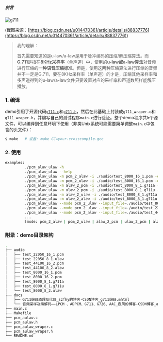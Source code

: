 
##### 前言

![g711](https://i.loli.net/2021/11/18/Xpf2N9wbukLDtrR.png)

(截图来源：[https://blog.csdn.net/u014470361/article/details/88837776](https://blog.csdn.net/u014470361/article/details/88837776))

> 我的理解：
>
> 首先需要知道的是u-law/a-law是用于脉冲编码的压缩/解压缩算法。而**G.711**是指在**8KHz采样率**（单声道）中，使用的**u-law或a-law算法**对音频进行压缩的**一种语音压缩标准**。但是，使用这两种压缩算法进行压缩的音频并不一定是G.711，要在8KHz采样率（单声道）的才是，压缩其他采样率和多声道得到的u-law/a-law文件只要设置对应的采样率和声道数照样能解压播放。


### 1. 编译

demo引用了开源代码[`g711.c`](https://www.speech.kth.se/cost250/refsys/latest/src/g711.c)和[`g711.h`](https://www.speech.kth.se/cost250/refsys/latest/src/g711.h)，然后在此基础上封装成`g711_wraper.c`和`g711_wraper.h`，并编写自己的测试程序`main.c`进行验证。整个demo程序共5个源文件，可以编译到任意环境下使用（非类Unix系统可能需要简单调整`main.c`中包含的头文件）：

```bash
$ make   # 或者: make CC=your-crosscompile-gcc
```


### 2. 使用

```bash
examples: 
         ./pcm_alaw_ulaw -h
         ./pcm_alaw_ulaw --help
         ./pcm_alaw_ulaw -m pcm_2_alaw -i ./audio/test_8000_16_1.pcm -o ./test_8000_8_1.g711a
         ./pcm_alaw_ulaw -m pcm_2_ulaw -i ./audio/test_8000_16_1.pcm -o ./test_8000_8_1.g711u
         ./pcm_alaw_ulaw -m alaw_2_pcm -i ./audio/test_8000_8_1.g711a -o ./test_8000_16_1.pcm
         ./pcm_alaw_ulaw -m ulaw_2_pcm -i ./audio/test_8000_8_1.g711u -o ./test_8000_16_1.pcm
         ./pcm_alaw_ulaw -m alaw_2_ulaw -i ./audio/test_8000_8_1.g711a -o ./test_8000_8_1.g711u
         ./pcm_alaw_ulaw -m ulaw_2_alaw -i ./audio/test_8000_8_1.g711u -o ./test_8000_8_1.g711a
         ./pcm_alaw_ulaw --mode pcm_2_ulaw --input_file=./audio/test_8000_16_2.pcm --output_file=./test_8000_8_2.ulaw
         ./pcm_alaw_ulaw --mode pcm_2_ulaw --input_file=./audio/test_22050_16_1.pcm --output_file=./test_22050_8_1.ulaw
         ./pcm_alaw_ulaw --mode pcm_2_alaw --input_file=./audio/test_44100_16_2.pcm --output_file=./test_44100_8_2.alaw
         ...
         [mode: pcm_2_alaw | pcm_2_ulaw | alaw_2_pcm | ulaw_2_pcm | alaw_2_ulaw | ulaw_2_alaw]
```


### 附录：demo目录架构

```bash
.
├── audio
│   ├── test_22050_16_1.pcm
│   ├── test_22050_8_1.ulaw
│   ├── test_44100_16_2.pcm
│   ├── test_44100_8_2.alaw
│   ├── test_8000_16_1.pcm
│   ├── test_8000_16_2.pcm
│   ├── test_8000_8_1.g711a
│   ├── test_8000_8_1.g711u
│   └── test_8000_8_2.ulaw
├── docs
│   ├── G711编码原理及代码_szfhy的博客-CSDN博客_g711编码.mhtml
│   └── 音频采样及编解码——LPCM 、ADPCM、G711、G726、AAC_夜风的博客-CSDN博客_adpcm.mhtml
├── main.c
├── Makefile
├── pcm_aulaw.c
├── pcm_aulaw.h
├── pcm_aulaw_wraper.c
├── pcm_aulaw_wraper.h
└── README.md
```

